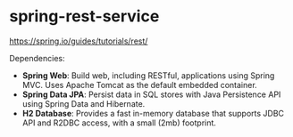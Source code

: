 # spring-rest-service

https://spring.io/guides/tutorials/rest/

Dependencies:

- **Spring Web**: Build web, including RESTful, applications using Spring MVC. 
  Uses Apache Tomcat as the default embedded container.
- **Spring Data JPA**: Persist data in SQL stores with Java Persistence API 
  using Spring Data and Hibernate.
- **H2 Database**:  Provides a fast in-memory database that supports JDBC API 
  and R2DBC access, with a small (2mb) footprint.


